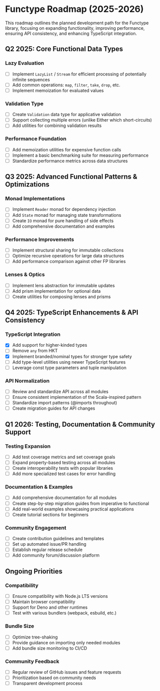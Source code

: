 # Functype Roadmap (2025-2026)

This roadmap outlines the planned development path for the Functype library, focusing on expanding functionality, improving performance, ensuring API consistency, and enhancing TypeScript integration.

## Q2 2025: Core Functional Data Types

### Lazy Evaluation

- [ ] Implement `LazyList` / `Stream` for efficient processing of potentially infinite sequences
- [ ] Add common operations: `map`, `filter`, `take`, `drop`, etc.
- [ ] Implement memoization for evaluated values

### Validation Type

- [ ] Create `Validation` data type for applicative validation
- [ ] Support collecting multiple errors (unlike Either which short-circuits)
- [ ] Add utilities for combining validation results

### Performance Foundation

- [ ] Add memoization utilities for expensive function calls
- [ ] Implement a basic benchmarking suite for measuring performance
- [ ] Standardize performance metrics across data structures

## Q3 2025: Advanced Functional Patterns & Optimizations

### Monad Implementations

- [ ] Implement `Reader` monad for dependency injection
- [ ] Add `State` monad for managing state transformations
- [ ] Create `IO` monad for pure handling of side effects
- [ ] Add comprehensive documentation and examples

### Performance Improvements

- [ ] Implement structural sharing for immutable collections
- [ ] Optimize recursive operations for large data structures
- [ ] Add performance comparison against other FP libraries

### Lenses & Optics

- [ ] Implement lens abstraction for immutable updates
- [ ] Add prism implementation for optional data
- [ ] Create utilities for composing lenses and prisms

## Q4 2025: TypeScript Enhancements & API Consistency

### TypeScript Integration

- [x] Add support for higher-kinded types
- [ ] Remove `any` from HKT
- [x] Implement branded/nominal types for stronger type safety
- [ ] Add type-level utilities using newer TypeScript features
- [ ] Leverage const type parameters and tuple manipulation

### API Normalization

- [ ] Review and standardize API across all modules
- [ ] Ensure consistent implementation of the Scala-inspired pattern
- [ ] Standardize import patterns (@imports throughout)
- [ ] Create migration guides for API changes

## Q1 2026: Testing, Documentation & Community Support

### Testing Expansion

- [ ] Add test coverage metrics and set coverage goals
- [ ] Expand property-based testing across all modules
- [ ] Create interoperability tests with popular libraries
- [ ] Add more specialized test cases for error handling

### Documentation & Examples

- [ ] Add comprehensive documentation for all modules
- [ ] Create step-by-step migration guides from imperative to functional
- [ ] Add real-world examples showcasing practical applications
- [ ] Create tutorial sections for beginners

### Community Engagement

- [ ] Create contribution guidelines and templates
- [ ] Set up automated issue/PR handling
- [ ] Establish regular release schedule
- [ ] Add community forum/discussion platform

## Ongoing Priorities

### Compatibility

- [ ] Ensure compatibility with Node.js LTS versions
- [ ] Maintain browser compatibility
- [ ] Support for Deno and other runtimes
- [ ] Test with various bundlers (webpack, esbuild, etc.)

### Bundle Size

- [ ] Optimize tree-shaking
- [ ] Provide guidance on importing only needed modules
- [ ] Add bundle size monitoring to CI/CD

### Community Feedback

- [ ] Regular review of GitHub issues and feature requests
- [ ] Prioritization based on community needs
- [ ] Transparent development process
